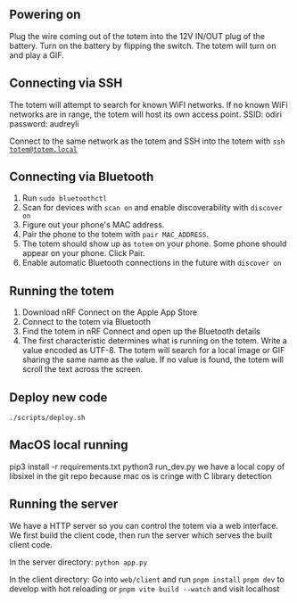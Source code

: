 ## Powering on

Plug the wire coming out of the totem into the 12V IN/OUT plug of the battery. Turn on the battery by flipping the switch. The totem will turn on and play a GIF.

## Connecting via SSH

The totem will attempt to search for known WiFI networks. If no known WiFi networks are in range, the totem will host its own access point.
SSID: odiri
password: audreyli

Connect to the same network as the totem and SSH into the totem with <code>ssh totem@totem.local</code>

## Connecting via Bluetooth

1. Run <code>sudo bluetoothctl</code>
2. Scan for devices with <code>scan on</code> and enable discoverability with <code>discover on</code>
3. Figure out your phone's MAC address.
4. Pair the phone to the totem with <code>pair MAC_ADDRESS</code>.
5. The totem should show up as <code>totem</code> on your phone. Some phone should appear on your phone. Click Pair.
6. Enable automatic Bluetooth connections in the future with <code>discover on</code>

## Running the totem

1. Download nRF Connect on the Apple App Store
2. Connect to the totem via Bluetooth
3. Find the totem in nRF Connect and open up the Bluetooth details
4. The first characteristic determines what is running on the totem. Write a value encoded as UTF-8. The totem will search for a local image or GIF sharing the same name as the value. If no value is found, the totem will scroll the text across the screen.

## Deploy new code

`./scripts/deploy.sh`

## MacOS local running

pip3 install -r requirements.txt
python3 run_dev.py
we have a local copy of libsixel in the git repo because mac os is cringe with C library detection

## Running the server

We have a HTTP server so you can control the totem via a web interface.
We first build the client code, then run the server which serves the built client code.

In the server directory:
`python app.py`

In the client directory:
Go into `web/client` and run `pnpm install`
`pnpm dev` to develop with hot reloading
or `pnpm vite build --watch` and visit localhost
